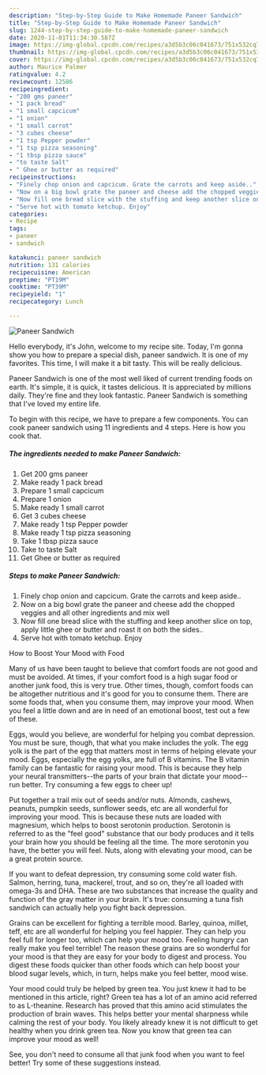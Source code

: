 ```yaml
---
description: "Step-by-Step Guide to Make Homemade Paneer Sandwich"
title: "Step-by-Step Guide to Make Homemade Paneer Sandwich"
slug: 1244-step-by-step-guide-to-make-homemade-paneer-sandwich
date: 2020-11-01T11:34:30.587Z
image: https://img-global.cpcdn.com/recipes/a3d5b3c06c041673/751x532cq70/paneer-sandwich-recipe-main-photo.jpg
thumbnail: https://img-global.cpcdn.com/recipes/a3d5b3c06c041673/751x532cq70/paneer-sandwich-recipe-main-photo.jpg
cover: https://img-global.cpcdn.com/recipes/a3d5b3c06c041673/751x532cq70/paneer-sandwich-recipe-main-photo.jpg
author: Maurice Palmer
ratingvalue: 4.2
reviewcount: 12586
recipeingredient:
- "200 gms paneer"
- "1 pack bread"
- "1 small capcicum"
- "1 onion"
- "1 small carrot"
- "3 cubes cheese"
- "1 tsp Pepper powder"
- "1 tsp pizza seasoning"
- "1 tbsp pizza sauce"
- "to taste Salt"
- " Ghee or butter as required"
recipeinstructions:
- "Finely chop onion and capcicum. Grate the carrots and keep aside.."
- "Now on a big bowl grate the paneer and cheese add the chopped veggies and all other ingredients and mix well"
- "Now fill one bread slice with the stuffing and keep another slice on top, apply little ghee or butter and roast it on both the sides.."
- "Serve hot with tomato ketchup. Enjoy"
categories:
- Recipe
tags:
- paneer
- sandwich

katakunci: paneer sandwich 
nutrition: 131 calories
recipecuisine: American
preptime: "PT19M"
cooktime: "PT39M"
recipeyield: "1"
recipecategory: Lunch

---
```



![Paneer Sandwich](https://img-global.cpcdn.com/recipes/a3d5b3c06c041673/751x532cq70/paneer-sandwich-recipe-main-photo.jpg)

Hello everybody, it's John, welcome to my recipe site. Today, I'm gonna show you how to prepare a special dish, paneer sandwich. It is one of my favorites. This time, I will make it a bit tasty. This will be really delicious.



Paneer Sandwich is one of the most well liked of current trending foods on earth. It's simple, it is quick, it tastes delicious. It is appreciated by millions daily. They're fine and they look fantastic. Paneer Sandwich is something that I've loved my entire life.


To begin with this recipe, we have to prepare a few components. You can cook paneer sandwich using 11 ingredients and 4 steps. Here is how you cook that.

<!--inarticleads1-->

##### The ingredients needed to make Paneer Sandwich:

1. Get 200 gms paneer
1. Make ready 1 pack bread
1. Prepare 1 small capcicum
1. Prepare 1 onion
1. Make ready 1 small carrot
1. Get 3 cubes cheese
1. Make ready 1 tsp Pepper powder
1. Make ready 1 tsp pizza seasoning
1. Take 1 tbsp pizza sauce
1. Take to taste Salt
1. Get  Ghee or butter as required




<!--inarticleads2-->

##### Steps to make Paneer Sandwich:

1. Finely chop onion and capcicum. Grate the carrots and keep aside..
1. Now on a big bowl grate the paneer and cheese add the chopped veggies and all other ingredients and mix well
1. Now fill one bread slice with the stuffing and keep another slice on top, apply little ghee or butter and roast it on both the sides..
1. Serve hot with tomato ketchup. Enjoy




How to Boost Your Mood with Food


Many of us have been taught to believe that comfort foods are not good and must be avoided. At times, if your comfort food is a high sugar food or another junk food, this is very true. Other times, though, comfort foods can be altogether nutritious and it's good for you to consume them. There are some foods that, when you consume them, may improve your mood. When you feel a little down and are in need of an emotional boost, test out a few of these.

Eggs, would you believe, are wonderful for helping you combat depression. You must be sure, though, that what you make includes the yolk. The egg yolk is the part of the egg that matters most in terms of helping elevate your mood. Eggs, especially the egg yolks, are full of B vitamins. The B vitamin family can be fantastic for raising your mood. This is because they help your neural transmitters--the parts of your brain that dictate your mood--run better. Try consuming a few eggs to cheer up!

Put together a trail mix out of seeds and/or nuts. Almonds, cashews, peanuts, pumpkin seeds, sunflower seeds, etc are all wonderful for improving your mood. This is because these nuts are loaded with magnesium, which helps to boost serotonin production. Serotonin is referred to as the "feel good" substance that our body produces and it tells your brain how you should be feeling all the time. The more serotonin you have, the better you will feel. Nuts, along with elevating your mood, can be a great protein source.

If you want to defeat depression, try consuming some cold water fish. Salmon, herring, tuna, mackerel, trout, and so on, they're all loaded with omega-3s and DHA. These are two substances that increase the quality and function of the gray matter in your brain. It's true: consuming a tuna fish sandwich can actually help you fight back depression. 

Grains can be excellent for fighting a terrible mood. Barley, quinoa, millet, teff, etc are all wonderful for helping you feel happier. They can help you feel full for longer too, which can help your mood too. Feeling hungry can really make you feel terrible! The reason these grains are so wonderful for your mood is that they are easy for your body to digest and process. You digest these foods quicker than other foods which can help boost your blood sugar levels, which, in turn, helps make you feel better, mood wise.

Your mood could truly be helped by green tea. You just knew it had to be mentioned in this article, right? Green tea has a lot of an amino acid referred to as L-theanine. Research has proved that this amino acid stimulates the production of brain waves. This helps better your mental sharpness while calming the rest of your body. You likely already knew it is not difficult to get healthy when you drink green tea. Now you know that green tea can improve your mood as well!

See, you don't need to consume all that junk food when you want to feel better! Try  some  of  these  suggestions  instead.


